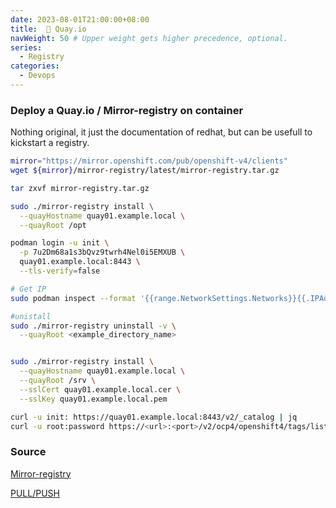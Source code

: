 ```yaml
---
date: 2023-08-01T21:00:00+08:00
title:  🚠 Quay.io
navWeight: 50 # Upper weight gets higher precedence, optional.
series:
  - Registry
categories:
  - Devops
---
```


### Deploy a Quay.io / Mirror-registry on container

Nothing original, it just the documentation of redhat, but can be usefull to kickstart a registry.

```bash
mirror="https://mirror.openshift.com/pub/openshift-v4/clients"
wget ${mirror}/mirror-registry/latest/mirror-registry.tar.gz

tar zxvf mirror-registry.tar.gz

sudo ./mirror-registry install \
  --quayHostname quay01.example.local \
  --quayRoot /opt

podman login -u init \
  -p 7u2Dm68a1s3bQvz9twrh4Nel0i5EMXUB \
  quay01.example.local:8443 \
  --tls-verify=false

# Get IP
sudo podman inspect --format '{{range.NetworkSettings.Networks}}{{.IPAddress}}{{end}}' quay-app

#unistall 
sudo ./mirror-registry uninstall -v \
  --quayRoot <example_directory_name>


sudo ./mirror-registry install \
  --quayHostname quay01.example.local \
  --quayRoot /srv \
  --sslCert quay01.example.local.cer \
  --sslKey quay01.example.local.pem

curl -u init: https://quay01.example.local:8443/v2/_catalog | jq
curl -u root:password https://<url>:<port>/v2/ocp4/openshift4/tags/list | jq
```


### Source 

[Mirror-registry](https://docs.openshift.com/container-platform/4.10/installing/disconnected_install/installing-mirroring-creating-registry.html#mirror-registry-localhost_installing-mirroring-creating-registry)

[PULL/PUSH](https://access.redhat.com/documentation/en-us/red_hat_quay/3.8/html-single/deploy_red_hat_quay_for_proof-of-concept_non-production_purposes/index#push_and_pull_images)
